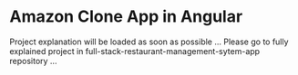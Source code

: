 # Amazon Clone App in Angular
Project explanation will be loaded as soon as possible ...
Please go to fully explained project in full-stack-restaurant-management-sytem-app repository ...
